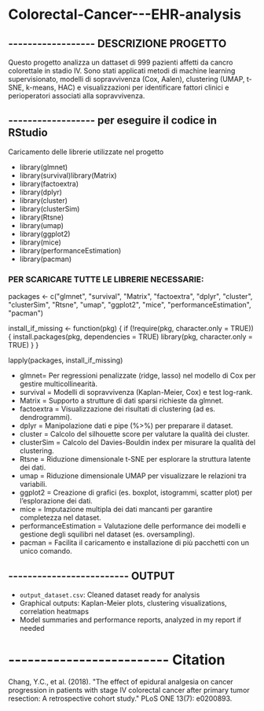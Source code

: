 # Colorectal-Cancer---EHR-analysis

## ------------------ DESCRIZIONE PROGETTO
Questo progetto analizza un dattaset di 999 pazienti affetti da cancro colorettale in stadio IV. Sono stati applicati metodi di machine learning supervisionato, modelli di sopravvivenza (Cox, Aalen), clustering (UMAP, t-SNE, k-means, HAC) e visualizzazioni per identificare fattori clinici e perioperatori associati alla sopravvivenza.



## ------------------ per eseguire il codice in RStudio 

Caricamento delle librerie utilizzate nel progetto
* library(glmnet)
* library(survival)library(Matrix)
* library(factoextra)
* library(dplyr)
* library(cluster)
* library(clusterSim)
* library(Rtsne)
* library(umap)
* library(ggplot2)
* library(mice)
* library(performanceEstimation)
* library(pacman)

### PER SCARICARE TUTTE LE LIBRERIE NECESSARIE:

packages <- c("glmnet", "survival", "Matrix", "factoextra", "dplyr", 
              "cluster", "clusterSim", "Rtsne", "umap", "ggplot2", 
              "mice", "performanceEstimation", "pacman")

install_if_missing <- function(pkg) {
  if (!require(pkg, character.only = TRUE)) {
    install.packages(pkg, dependencies = TRUE)
    library(pkg, character.only = TRUE)
  }
}

lapply(packages, install_if_missing)

- glmnet= Per regressioni penalizzate (ridge, lasso) nel modello di Cox per gestire multicollinearità.
- survival = Modelli di sopravvivenza (Kaplan-Meier, Cox) e test log-rank.
- Matrix = Supporto a strutture di dati sparsi richieste da glmnet.
- factoextra = Visualizzazione dei risultati di clustering (ad es. dendrogrammi).
- dplyr = Manipolazione dati e pipe (%>%) per preparare il dataset.
- cluster = Calcolo del silhouette score per valutare la qualità dei cluster.
- clusterSim = Calcolo del Davies-Bouldin index per misurare la qualità del clustering.
- Rtsne = Riduzione dimensionale t-SNE per esplorare la struttura latente dei dati.
- umap = Riduzione dimensionale UMAP per visualizzare le relazioni tra variabili.
- ggplot2 = Creazione di grafici (es. boxplot, istogrammi, scatter plot) per l’esplorazione dei dati.
- mice = Imputazione multipla dei dati mancanti per garantire completezza nel dataset.
- performanceEstimation = Valutazione delle performance dei modelli e gestione degli squilibri nel dataset (es. oversampling).
- pacman = Facilita il caricamento e installazione di più pacchetti con un unico comando.


## ------------------------- OUTPUT
- `output_dataset.csv`: Cleaned dataset ready for analysis
- Graphical outputs: Kaplan-Meier plots, clustering visualizations, correlation heatmaps
- Model summaries and performance reports, analyzed in my report if needed



# -------------------------  Citation
Chang, Y.C., et al. (2018). "The effect of epidural analgesia on cancer progression in patients with stage IV colorectal cancer after primary tumor resection: A retrospective cohort study." PLoS ONE 13(7): e0200893.

